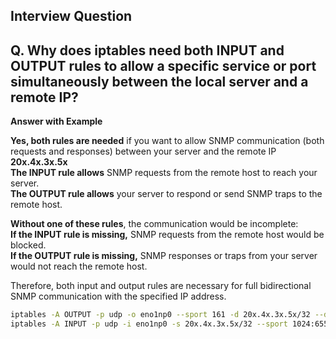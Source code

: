 


## **Interview Question**

## **Q.** Why does iptables need both INPUT and OUTPUT rules to allow a specific service or port simultaneously between the local server and a remote IP?

**Answer with Example**

**Yes, both rules are needed** if you want to allow SNMP communication (both requests and responses) between your server and the remote IP **20x.4x.3x.5x**\
**The INPUT rule allows** SNMP requests from the remote host to reach your server.\
**The OUTPUT rule allows** your server to respond or send SNMP traps to the remote host.

**Without one of these rules**, the communication would be incomplete:\
**If the INPUT rule is missing,** SNMP requests from the remote host would be blocked.\
**If the OUTPUT rule is missing,** SNMP responses or traps from your server would not reach the remote host.

Therefore, both input and output rules are necessary for full bidirectional SNMP communication with the specified IP address.

```sh
iptables -A OUTPUT -p udp -o eno1np0 --sport 161 -d 20x.4x.3x.5x/32 --dport 1024:65535 -j ACCEPT
iptables -A INPUT -p udp -i eno1np0 -s 20x.4x.3x.5x/32 --sport 1024:65535 --dport 161 -j ACCEPT
```
